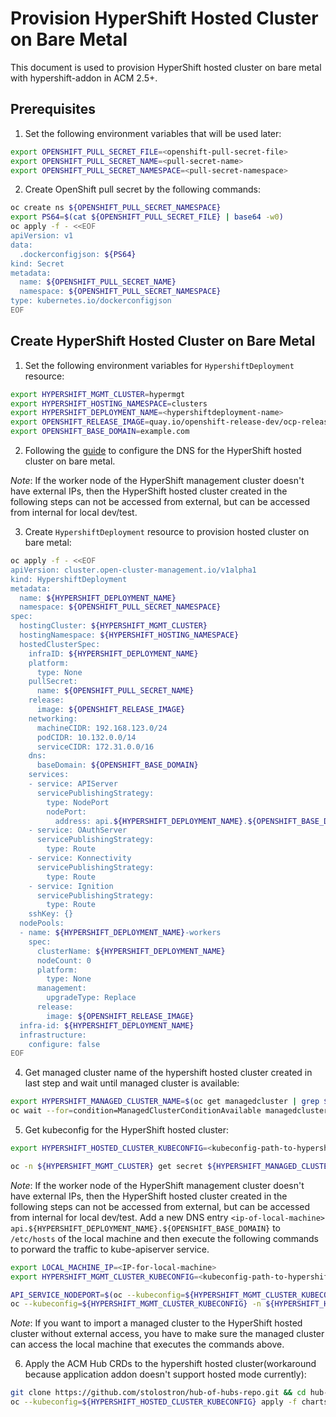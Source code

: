 # Provision HyperShift Hosted Cluster on Bare Metal

This document is used to provision HyperShift hosted cluster on bare metal with hypershift-addon in ACM 2.5+.

## Prerequisites

1. Set the following environment variables that will be used later:

```bash
export OPENSHIFT_PULL_SECRET_FILE=<openshift-pull-secret-file>
export OPENSHIFT_PULL_SECRET_NAME=<pull-secret-name>
export OPENSHIFT_PULL_SECRET_NAMESPACE=<pull-secret-namespace>
```

2. Create OpenShift pull secret by the following commands:

```bash
oc create ns ${OPENSHIFT_PULL_SECRET_NAMESPACE}
export PS64=$(cat ${OPENSHIFT_PULL_SECRET_FILE} | base64 -w0)
oc apply -f - <<EOF
apiVersion: v1
data:
  .dockerconfigjson: ${PS64}
kind: Secret
metadata:
  name: ${OPENSHIFT_PULL_SECRET_NAME}
  namespace: ${OPENSHIFT_PULL_SECRET_NAMESPACE}
type: kubernetes.io/dockerconfigjson
EOF
```

## Create HyperShift Hosted Cluster on Bare Metal

1. Set the following environment variables for `HypershiftDeployment` resource:

```bash
export HYPERSHIFT_MGMT_CLUSTER=hypermgt
export HYPERSHIFT_HOSTING_NAMESPACE=clusters
export HYPERSHIFT_DEPLOYMENT_NAME=<hypershiftdeployment-name>
export OPENSHIFT_RELEASE_IMAGE=quay.io/openshift-release-dev/ocp-release:4.10.15-x86_64
export OPENSHIFT_BASE_DOMAIN=example.com
```

2. Following the [guide](https://hypershift-docs.netlify.app/how-to/none/create-none-cluster/#requisites) to configure the DNS for the HyperShift hosted cluster on bare metal.

_Note_: If the worker node of the HyperShift management cluster doesn't have external IPs, then the HyperShift hosted cluster created in the following steps can not be accessed from external, but can be accessed from internal for local dev/test.

3. Create `HypershiftDeployment` resource to provision hosted cluster on bare metal:

```bash
oc apply -f - <<EOF
apiVersion: cluster.open-cluster-management.io/v1alpha1
kind: HypershiftDeployment
metadata:
  name: ${HYPERSHIFT_DEPLOYMENT_NAME}
  namespace: ${OPENSHIFT_PULL_SECRET_NAMESPACE}
spec:
  hostingCluster: ${HYPERSHIFT_MGMT_CLUSTER}
  hostingNamespace: ${HYPERSHIFT_HOSTING_NAMESPACE}
  hostedClusterSpec:
    infraID: ${HYPERSHIFT_DEPLOYMENT_NAME}
    platform:
      type: None
    pullSecret:
      name: ${OPENSHIFT_PULL_SECRET_NAME}
    release:
      image: ${OPENSHIFT_RELEASE_IMAGE}
    networking:
      machineCIDR: 192.168.123.0/24
      podCIDR: 10.132.0.0/14
      serviceCIDR: 172.31.0.0/16
    dns:
      baseDomain: ${OPENSHIFT_BASE_DOMAIN}
    services:
    - service: APIServer
      servicePublishingStrategy:
        type: NodePort
        nodePort:
          address: api.${HYPERSHIFT_DEPLOYMENT_NAME}.${OPENSHIFT_BASE_DOMAIN}
    - service: OAuthServer
      servicePublishingStrategy:
        type: Route
    - service: Konnectivity
      servicePublishingStrategy:
        type: Route
    - service: Ignition
      servicePublishingStrategy:
        type: Route
    sshKey: {}
  nodePools:
  - name: ${HYPERSHIFT_DEPLOYMENT_NAME}-workers
    spec:
      clusterName: ${HYPERSHIFT_DEPLOYMENT_NAME}
      nodeCount: 0
      platform:
        type: None
      management:
        upgradeType: Replace
      release:
        image: ${OPENSHIFT_RELEASE_IMAGE}
  infra-id: ${HYPERSHIFT_DEPLOYMENT_NAME}
  infrastructure:
    configure: false
EOF
```

4. Get managed cluster name of the hypershift hosted cluster created in last step and wait until managed cluster is available:

```bash
export HYPERSHIFT_MANAGED_CLUSTER_NAME=$(oc get managedcluster | grep ${HYPERSHIFT_DEPLOYMENT_NAME} | awk '{print $1}')
oc wait --for=condition=ManagedClusterConditionAvailable managedcluster/${HYPERSHIFT_MANAGED_CLUSTER_NAME} --timeout=600s
```

5. Get kubeconfig for the HyperShift hosted cluster:

```bash
export HYPERSHIFT_HOSTED_CLUSTER_KUBECONFIG=<kubeconfig-path-to-hypershift-hosted-cluster>
```

```bash
oc -n ${HYPERSHIFT_MGMT_CLUSTER} get secret ${HYPERSHIFT_MANAGED_CLUSTER_NAME}-admin-kubeconfig -o jsonpath="{.data.kubeconfig}" | base64 -d > ${HYPERSHIFT_HOSTED_CLUSTER_KUBECONFIG}
```

  _Note_: If the worker node of the HyperShift management cluster doesn't have external IPs, then the HyperShift hosted cluster created in the following steps can not be accessed from external, but can be accessed from internal for local dev/test. Add a new DNS entry `<ip-of-local-machine> api.${HYPERSHIFT_DEPLOYMENT_NAME}.${OPENSHIFT_BASE_DOMAIN}` to `/etc/hosts` of the local machine and then execute the following commands to porward the traffic to kube-apiserver service.

  ```bash
  export LOCAL_MACHINE_IP=<IP-for-local-machine>
  export HYPERSHIFT_MGMT_CLUSTER_KUBECONFIG=<kubeconfig-path-to-hypershift-management-cluster> # set the kubeconfig path for the hypershift management cluster
  ```
  ```bash
  API_SERVICE_NODEPORT=$(oc --kubeconfig=${HYPERSHIFT_MGMT_CLUSTER_KUBECONFIG} -n ${HYPERSHIFT_HOSTING_NAMESPACE}-${HYPERSHIFT_DEPLOYMENT_NAME} get svc/kube-apiserver -o jsonpath='{.spec.ports[?(@.port==6443)].nodePort}')
  oc --kubeconfig=${HYPERSHIFT_MGMT_CLUSTER_KUBECONFIG} -n ${HYPERSHIFT_HOSTING_NAMESPACE}-${HYPERSHIFT_DEPLOYMENT_NAME} port-forward svc/kube-apiserver ${API_SERVICE_NODEPORT}:6443 --address=${LOCAL_MACHINE_IP} &
  ```

  _Note_: If you want to import a managed cluster to the HyperShift hosted cluster without external access, you have to make sure the managed cluster can access the local machine that executes the commands above.

6. Apply the ACM Hub CRDs to the hypershift hosted cluster(workaround because application addon doesn't support hosted mode currently):

```bash
git clone https://github.com/stolostron/hub-of-hubs-repo.git && cd hub-of-hubs-repo
oc --kubeconfig=${HYPERSHIFT_HOSTED_CLUSTER_KUBECONFIG} apply -f charts/acm-hub/templates
```
